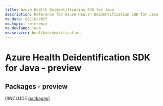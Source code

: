 ```yaml
---
title: Azure Health Deidentification SDK for Java
description: Reference for Azure Health Deidentification SDK for Java
ms.date: 08/18/2025
ms.topic: reference
ms.devlang: java
ms.service: healthdeidentification
---
```

# Azure Health Deidentification SDK for Java - preview
## Packages - preview
[!INCLUDE [packages](health-deidentification-index.md)]